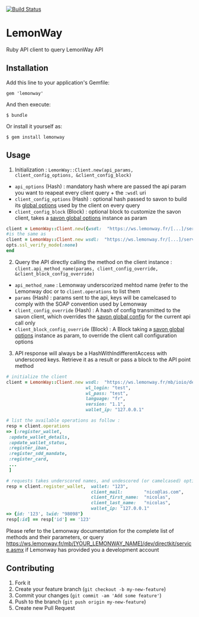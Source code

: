 [![Build Status](https://travis-ci.org/itkin/lemonway.svg?branch=master)](https://travis-ci.org/itkin/lemonway)

# LemonWay

Ruby API client to query LemonWay API

## Installation

Add this line to your application's Gemfile:

    gem 'lemonway'

And then execute:

    $ bundle

Or install it yourself as:

    $ gem install lemonway

## Usage

1. Initialization : `LemonWay::Client.new(api_params, client_config_options, &client_config_block)`  
  - `api_options` (Hash) : mandatory hash where are passed the api param you want to reapeat every client query + the `:wsdl` uri  
  - `client_config_options` (Hash) : optional hash passed to savon to build its [global options](https://github.com/savonrb/savon/blob/master/lib/savon/options.rb) used by the client on every query 
  - `client_config_block` (Block) : optional block to customize the savon client, takes a [savon global options](https://github.com/savonrb/savon/blob/master/lib/savon/options.rb) instance as param    
  ```ruby
client = LemonWay::Client.new({wsdl:  "https://ws.lemonway.fr/[...]/service.asmx?wsdl"}, {ssl_verify_mode: :none})
#is the same as
client = LemonWay::Client.new wsdl:  "https://ws.lemonway.fr/[...]/service.asmx?wsdl" do |opts|
  opts.ssl_verify_mode(:none)
end  
  ```
 
2. Query the API directly calling the method on the client instance : `client.api_method_name(params, client_config_override, &client_block_config_override)`
  - `api_method_name` : Lemonway underscorized mehtod name (refer to the Lemonway doc or to `client.operations` to list them 
  - `params` (Hash) : params sent to the api, keys will be camelcased to comply with the SOAP convention used by Lemonway
  - `client_config_override` (Hash) : A hash of config transmitted to the savon client, which overrides the [savon global config](https://github.com/savonrb/savon/blob/master/lib/savon/options.rb) for the current api call only
  - `client_block_config_override` (Block) : A Block taking a [savon global options](https://github.com/savonrb/savon/blob/master/lib/savon/options.rb) instance as param, to override the client call configuration options


3. API response will always be a HashWithIndifferentAccess with underscored keys. Retrieve it as a result or pass a block to the API point method


```ruby
# initialize the client
client = LemonWay::Client.new wsdl:  "https://ws.lemonway.fr/mb/ioio/dev/directkit/service.asmx?wsdl",
                              wl_login: "test",
                              wl_pass: "test",
                              language: "fr",
                              version: "1.1",
                              wallet_ip: "127.0.0.1"

# list the available operations as follow : 
resp = client.operations
=> [:register_wallet,
 :update_wallet_details,
 :update_wallet_status,
 :register_iban,
 :register_sdd_mandate,
 :register_card,
 ...
 ]

# requests takes underscored names, and undescored (or camelcased) options, some hash with indifferent access are returned
resp = client.register_wallet,  wallet: "123",
                                client_mail:        "nico@las.com",
                                client_first_name:  "nicolas",
                                client_last_name:   "nicolas",
                                wallet_ip: "127.0.0.1"
=> {id: '123', lwid: "98098"}
resp[:id] == resp['id'] == '123'

```

Please refer to the Lemonway documentation for the complete list of methods and their parameters, or query https://ws.lemonway.fr/mb/[YOUR_LEMONWAY_NAME]/dev/directkit/service.asmx if Lemonway has provided you a development account 


## Contributing

1. Fork it
2. Create your feature branch (`git checkout -b my-new-feature`)
3. Commit your changes (`git commit -am 'Add some feature'`)
4. Push to the branch (`git push origin my-new-feature`)
5. Create new Pull Request
